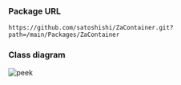 ### Package URL

```
https://github.com/satoshishi/ZaContainer.git?path=/main/Packages/ZaContainer
```

### Class diagram 

![peek](https://user-images.githubusercontent.com/20067832/125751711-1e08773c-cc69-421a-a3e0-a3efb305a057.png)
